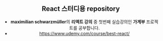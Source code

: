 
<div align="center">

## React 스터디용 repository

- **maximilian schwarzmüller**의 **리액트 강의** 중 첫번째 실습강의인 **가계부** 프로젝트를 공부합니다.
- https://www.udemy.com/course/best-react/

</div>


